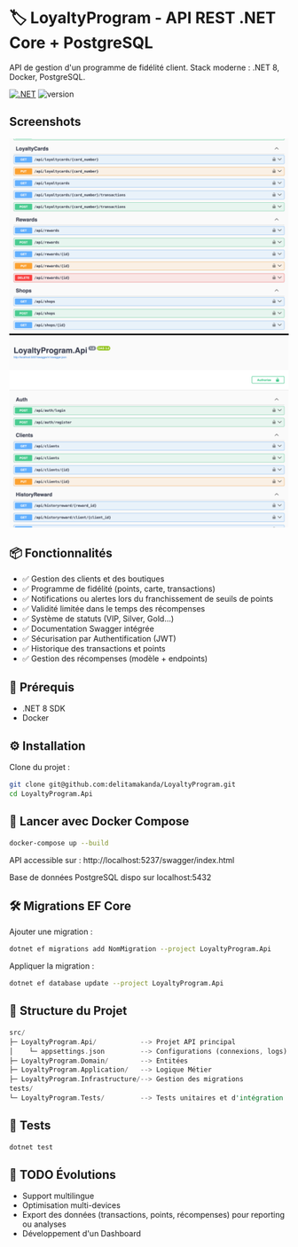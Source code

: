 # 🏷️ LoyaltyProgram - API REST .NET Core + PostgreSQL

API de gestion d'un programme de fidélité client.
Stack moderne : .NET 8, Docker, PostgreSQL.

[![.NET](https://github.com/delitamakanda/LoyaltyProgram/actions/workflows/ci.yml/badge.svg?branch=main&event=push)](https://github.com/delitamakanda/LoyaltyProgram/actions/workflows/ci.yml)
![version](https://img.shields.io/badge/dotnet%20version-net8.0-blue)

## Screenshots

![Image 1](extras/localhost_5237_swagger_index.html_2.png)
![Image 2](extras/localhost_5237_swagger_index.html.png)

## 📦 Fonctionnalités

- ✅ Gestion des clients et des boutiques
- ✅ Programme de fidélité (points, carte, transactions)
- ✅ Notifications ou alertes lors du franchissement de seuils de points
- ✅ Validité limitée dans le temps des récompenses
- ✅ Système de statuts (VIP, Silver, Gold...)
- ✅ Documentation Swagger intégrée
- ✅ Sécurisation par Authentification (JWT)
- ✅ Historique des transactions et points
- ✅ Gestion des récompenses (modèle + endpoints)

## 🚀 Prérequis

- .NET 8 SDK
- Docker

## ⚙️ Installation

Clone du projet :

```bash
git clone git@github.com:delitamakanda/LoyaltyProgram.git
cd LoyaltyProgram.Api
```

## 🐳 Lancer avec Docker Compose

```bash
docker-compose up --build
```

API accessible sur : http://localhost:5237/swagger/index.html

Base de données PostgreSQL dispo sur localhost:5432

## 🛠️ Migrations EF Core

Ajouter une migration :

```bash
dotnet ef migrations add NomMigration --project LoyaltyProgram.Api
```

Appliquer la migration :

```bash
dotnet ef database update --project LoyaltyProgram.Api
```

## 📁 Structure du Projet

```rust
src/
├─ LoyaltyProgram.Api/           --> Projet API principal
│    └─ appsettings.json         --> Configurations (connexions, logs)
├─ LoyaltyProgram.Domain/        --> Entitées
├─ LoyaltyProgram.Application/   --> Logique Métier
├─ LoyaltyProgram.Infrastructure/--> Gestion des migrations
tests/
└─ LoyaltyProgram.Tests/         --> Tests unitaires et d'intégration
```

## 🧪 Tests

```bash
dotnet test
```

## 📝 TODO Évolutions

- Support multilingue
- Optimisation multi-devices
- Export des données (transactions, points, récompenses) pour reporting ou analyses
- Développement d'un Dashboard
